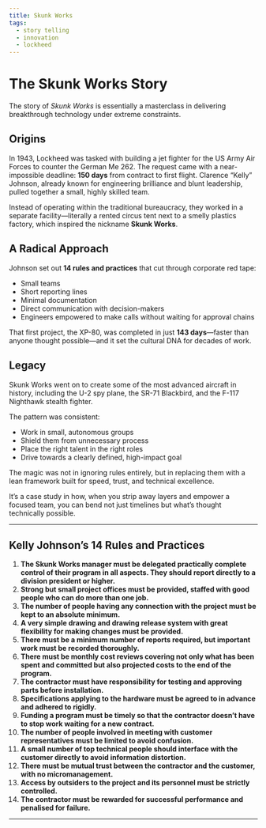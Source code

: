 ```yaml
---
title: Skunk Works
tags:
  - story telling
  - innovation
  - lockheed
---
```


# The Skunk Works Story

The story of _Skunk Works_ is essentially a masterclass in delivering breakthrough technology under extreme constraints.

## Origins

In 1943, Lockheed was tasked with building a jet fighter for the US Army Air Forces to counter the German Me 262. The request came with a near-impossible deadline: **150 days** from contract to first flight. Clarence “Kelly” Johnson, already known for engineering brilliance and blunt leadership, pulled together a small, highly skilled team.

Instead of operating within the traditional bureaucracy, they worked in a separate facility—literally a rented circus tent next to a smelly plastics factory, which inspired the nickname **Skunk Works**.

## A Radical Approach

Johnson set out **14 rules and practices** that cut through corporate red tape:

- Small teams
- Short reporting lines
- Minimal documentation
- Direct communication with decision-makers
- Engineers empowered to make calls without waiting for approval chains

That first project, the XP-80, was completed in just **143 days**—faster than anyone thought possible—and it set the cultural DNA for decades of work.

## Legacy

Skunk Works went on to create some of the most advanced aircraft in history, including the U-2 spy plane, the SR-71 Blackbird, and the F-117 Nighthawk stealth fighter.

The pattern was consistent:

- Work in small, autonomous groups
- Shield them from unnecessary process
- Place the right talent in the right roles
- Drive towards a clearly defined, high-impact goal

The magic was not in ignoring rules entirely, but in replacing them with a lean framework built for speed, trust, and technical excellence.

It’s a case study in how, when you strip away layers and empower a focused team, you can bend not just timelines but what’s thought technically possible.

---

## Kelly Johnson’s 14 Rules and Practices

1. **The Skunk Works manager must be delegated practically complete control of their program in all aspects. They should report directly to a division president or higher.**
2. **Strong but small project offices must be provided, staffed with good people who can do more than one job.**
3. **The number of people having any connection with the project must be kept to an absolute minimum.**
4. **A very simple drawing and drawing release system with great flexibility for making changes must be provided.**
5. **There must be a minimum number of reports required, but important work must be recorded thoroughly.**
6. **There must be monthly cost reviews covering not only what has been spent and committed but also projected costs to the end of the program.**
7. **The contractor must have responsibility for testing and approving parts before installation.**
8. **Specifications applying to the hardware must be agreed to in advance and adhered to rigidly.**
9. **Funding a program must be timely so that the contractor doesn’t have to stop work waiting for a new contract.**
10. **The number of people involved in meeting with customer representatives must be limited to avoid confusion.**
11. **A small number of top technical people should interface with the customer directly to avoid information distortion.**
12. **There must be mutual trust between the contractor and the customer, with no micromanagement.**
13. **Access by outsiders to the project and its personnel must be strictly controlled.**
14. **The contractor must be rewarded for successful performance and penalised for failure.**

---
